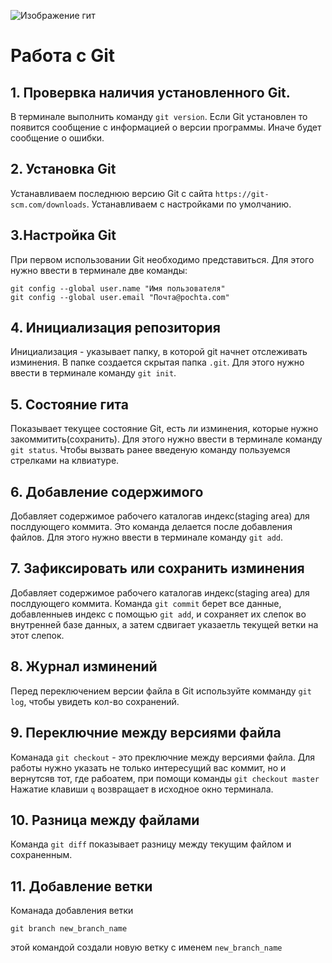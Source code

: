 ![Изображение гит](git.jpeg)
# Работа с Git

## 1. Провервка наличия установленного Git.
В терминале выполнить команду `git version`.
Если Git установлен то появится сообщение 
с информацией о версии программы.
Иначе будет сообщение о ошибки.

##  2. Установка Git
Устанавливаем последнюю версию Git c cайта 
`https://git-scm.com/downloads`.
Устанавливаем с настройками по умолчанию.

## 3.Настройка Git
При первом иcпользовании Git необходимо представиться. Для этого нужно
ввести в терминале две команды: 

```
git config --global user.name "Имя пользователя"
git config --global user.email "Почта@pochta.com"
```
## 4. Инициализация репозитория
Инициализация - указывает папку, в которой git начнет отслеживать изминения. 
В папке создается скрытая папка `.git`.
Для этого нужно ввести в терминале команду `git init`.

## 5. Состояние гита
Показывает текущее состояние Git, есть ли изминения, которые нужно закоммитить(сохранить). 
Для этого нужно ввести в терминале команду `git status`.
Чтобы вызвать ранее введеную команду пользуемся стрелками на клвиатуре.

## 6. Добавление содержимого
Добавляет содержимое рабочего каталогав индекс(staging area) для послдующего коммита.
Это команда делается после добавления файлов.
Для этого нужно ввести в терминале команду `git add`.

## 7. Зафиксировать или сохранить изминения
Добавляет содержимое рабочего каталогав индекс(staging area) для послдующего коммита.
Команда `git commit` берет все данные, добавленныев индекс с помощью `git add`, и сохраняет их слепок во внутренней базе данных, а затем сдвигает указаетль текущей ветки на этот слепок. 

## 8. Журнал изминений
Перед переключением версии файла в Git используйте комманду `git log`, чтобы увидеть кол-во сохранений. 

## 9. Переключние между версиями файла
Команада `git checkout` - это преключние между версиями файла. Для работы нужно указать не только интересущий вас коммит, но и вернутсяв тот, где рабоатем, при помощи команды `git checkout master` 
 Нажатие клавиши `q` возвращает в исходное окно терминала. 

## 10. Разница между файлами
Команда `git diff` показывает разницу между текущим файлом и сохраненным. 

## 11. Добавление ветки
Команада добавления ветки 
```
git branch new_branch_name
```
этой командой создали новую ветку с именем `new_branch_name`
